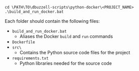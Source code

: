 ```
cd \PATH\TO\dbuzzell-scripts\python-docker\<PROJECT_NAME>
.\build_and_run_docker.bat
```

Each folder should contain the following files:

* `build_and_run_docker.bat`
  * Aliases the Docker `build` and `run` commands
* `Dockerfile`
* `src\`
  * Contains the Python source code files for the project
* `requirements.txt`
  * Python libraries needed for the source code
